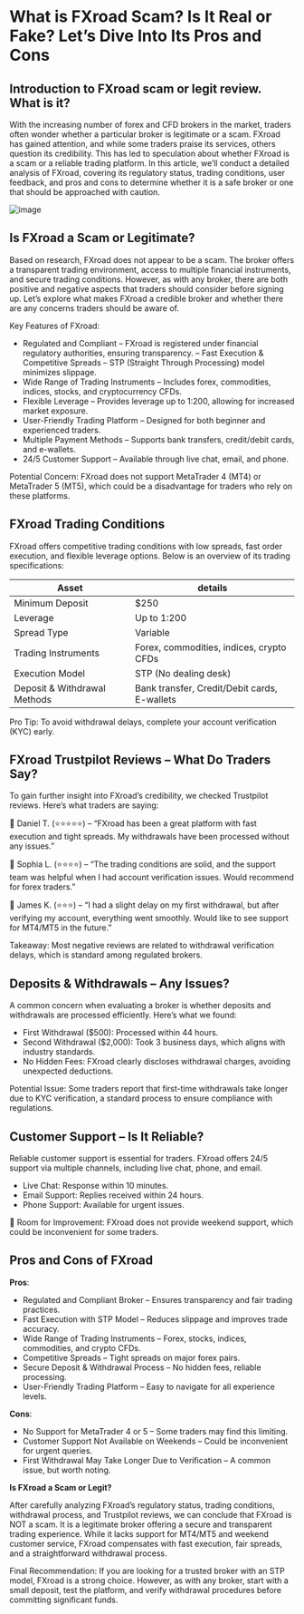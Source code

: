 What is FXroad Scam? Is It Real or Fake? Let’s Dive Into Its Pros and Cons
======================================================

Introduction to FXroad scam or legit review. What is it?
------------

With the increasing number of forex and CFD brokers in the market, traders often wonder whether a particular broker is legitimate or a scam. FXroad has gained attention, and while some traders praise its services, others question its credibility. This has led to speculation about whether FXroad is a scam or a reliable trading platform.
In this article, we’ll conduct a detailed analysis of FXroad, covering its regulatory status, trading conditions, user feedback, and pros and cons to determine whether it is a safe broker or one that should be approached with caution.



![image]()

Is FXroad a Scam or Legitimate?
--------------------

Based on research, FXroad does not appear to be a scam. The broker offers a transparent trading environment, access to multiple financial instruments, and secure trading conditions. However, as with any broker, there are both positive and negative aspects that traders should consider before signing up.
Let’s explore what makes FXroad a credible broker and whether there are any concerns traders should be aware of.


Key Features of FXroad: 
- Regulated and Compliant – FXroad is registered under financial regulatory authorities, ensuring transparency. 
– Fast Execution & Competitive Spreads – STP (Straight Through Processing) model minimizes slippage. 
- Wide Range of Trading Instruments – Includes forex, commodities, indices, stocks, and cryptocurrency CFDs.
- Flexible Leverage – Provides leverage up to 1:200, allowing for increased market exposure.
- User-Friendly Trading Platform – Designed for both beginner and experienced traders.
- Multiple Payment Methods – Supports bank transfers, credit/debit cards, and e-wallets. 
- 24/5 Customer Support – Available through live chat, email, and phone.


Potential Concern: FXroad does not support MetaTrader 4 (MT4) or MetaTrader 5 (MT5), which could be a disadvantage for traders who rely on these platforms.


FXroad Trading Conditions
-----------------------

FXroad offers competitive trading conditions with low spreads, fast order execution, and flexible leverage options. Below is an overview of its trading specifications:

| **Asset** | **details** | 
|-------------| -------------- | 
| Minimum Deposit | $250 | 
| Leverage | Up to 1:200 | 
| Spread Type | Variable | 
| Trading Instruments | Forex, commodities, indices, crypto CFDs  | 
| Execution Model | STP (No dealing desk) | 
| Deposit & Withdrawal Methods | Bank transfer, Credit/Debit cards, E-wallets | 

Pro Tip: To avoid withdrawal delays, complete your account verification (KYC) early.


FXroad Trustpilot Reviews – What Do Traders Say?
-----------------

To gain further insight into FXroad’s credibility, we checked Trustpilot reviews. Here’s what traders are saying:

💬 Daniel T. (⭐⭐⭐⭐⭐) – “FXroad has been a great platform with fast execution and tight spreads. My withdrawals have been processed without any issues.”

💬 Sophia L. (⭐⭐⭐⭐) – “The trading conditions are solid, and the support team was helpful when I had account verification issues. Would recommend for forex traders.”

💬 James K. (⭐⭐⭐) – “I had a slight delay on my first withdrawal, but after verifying my account, everything went smoothly. Would like to see support for MT4/MT5 in the future.”

Takeaway: Most negative reviews are related to withdrawal verification delays, which is standard among regulated brokers.


Deposits & Withdrawals – Any Issues?
-------------------

A common concern when evaluating a broker is whether deposits and withdrawals are processed efficiently. Here’s what we found:
- First Withdrawal ($500): Processed within 44 hours.
- Second Withdrawal ($2,000): Took 3 business days, which aligns with industry standards. 
- No Hidden Fees: FXroad clearly discloses withdrawal charges, avoiding unexpected deductions.

Potential Issue: Some traders report that first-time withdrawals take longer due to KYC verification, a standard process to ensure compliance with regulations.

Customer Support – Is It Reliable?
-------------

Reliable customer support is essential for traders. FXroad offers 24/5 support via multiple channels, including live chat, phone, and email.

- Live Chat: Response within 10 minutes.
-  Email Support: Replies received within 24 hours. 
-  Phone Support: Available for urgent issues.

🚨 Room for Improvement: FXroad does not provide weekend support, which could be inconvenient for some traders.


Pros and Cons of FXroad
------------------------

**Pros**:
- Regulated and Compliant Broker – Ensures transparency and fair trading practices.
- Fast Execution with STP Model – Reduces slippage and improves trade accuracy.
- Wide Range of Trading Instruments – Forex, stocks, indices, commodities, and crypto CFDs.
- Competitive Spreads – Tight spreads on major forex pairs.
- Secure Deposit & Withdrawal Process – No hidden fees, reliable processing. 
- User-Friendly Trading Platform – Easy to navigate for all experience levels.


**Cons**:
- No Support for MetaTrader 4 or 5 – Some traders may find this limiting.
- Customer Support Not Available on Weekends – Could be inconvenient for urgent queries. 
- First Withdrawal May Take Longer Due to Verification – A common issue, but worth noting.

**Is FXroad a Scam or Legit?**

After carefully analyzing FXroad’s regulatory status, trading conditions, withdrawal process, and Trustpilot reviews, we can conclude that FXroad is NOT a scam. It is a legitimate broker offering a secure and transparent trading experience.
While it lacks support for MT4/MT5 and weekend customer service, FXroad compensates with fast execution, fair spreads, and a straightforward withdrawal process.


Final Recommendation: If you are looking for a trusted broker with an STP model, FXroad is a strong choice. However, as with any broker, start with a small deposit, test the platform, and verify withdrawal procedures before committing significant funds.

